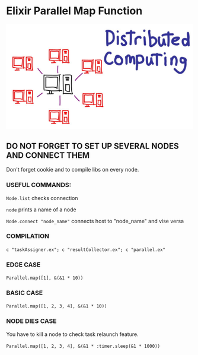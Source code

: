 # Elixir Parallel Map Function
![alt text](/pic.jpeg)
## DO NOT FORGET TO SET UP SEVERAL NODES AND CONNECT THEM
Don't forget cookie and to compile libs on every node.
### USEFUL COMMANDS:
`Node.list` checks connection

`node` prints a name of a node

`Node.connect "node_name"` connects host to "node_name" and vise versa
### COMPILATION
`c "taskAssigner.ex"; c "resultCollector.ex"; c "parallel.ex"`
### EDGE CASE
`Parallel.map([1], &(&1 * 10))`
### BASIC CASE
`Parallel.map([1, 2, 3, 4], &(&1 * 10))`
### NODE DIES CASE
You have to kill a node to check task relaunch feature.

`Parallel.map([1, 2, 3, 4], &(&1 * :timer.sleep(&1 * 1000))`
